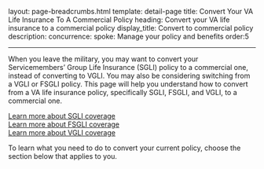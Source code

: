 layout: page-breadcrumbs.html
template: detail-page
title: Convert Your VA Life Insurance To A Commercial Policy
heading: Convert your VA life insurance to a commercial policy
display_title: Convert to commercial policy
description: 
concurrence: 
spoke: Manage your policy and benefits
order:5 

---

<div class="va-introtext">

When you leave the military, you may want to convert your Servicemembers’ Group Life Insurance (SGLI) policy to a commercial one, instead of converting to VGLI. You may also be considering switching from a VGLI or FSGLI policy. This page will help you understand how to convert from a VA life insurance policy, specifically SGLI, FSGLI, and VGLI, to a commercial one. 

[Learn more about SGLI coverage](/life-insurance/options-eligibility/sgli/)</br>
[Learn more about FSGLI coverage](/life-insurance/options-eligibility/fsgli/)</br>
[Learn more about VGLI coverage](/life-insurance/options-eligibility/vgli/)

To learn what you need to do to convert your current policy, choose the section below that applies to you. 


</div>
